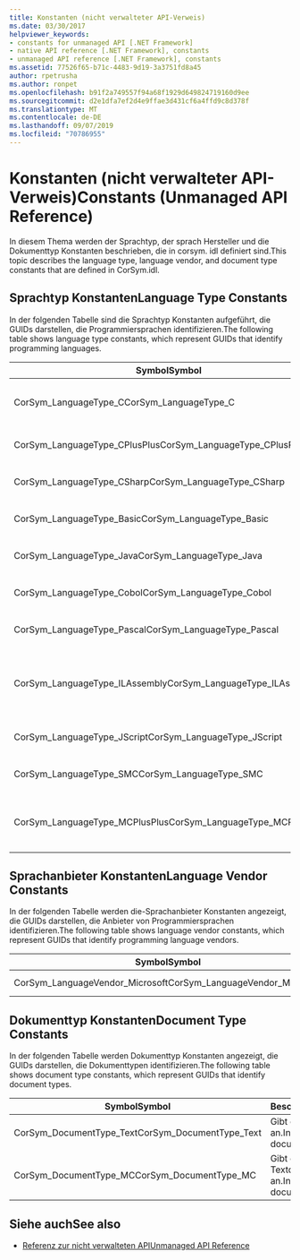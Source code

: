 ```yaml
---
title: Konstanten (nicht verwalteter API-Verweis)
ms.date: 03/30/2017
helpviewer_keywords:
- constants for unmanaged API [.NET Framework]
- native API reference [.NET Framework], constants
- unmanaged API reference [.NET Framework], constants
ms.assetid: 77526f65-b71c-4483-9d19-3a3751fd8a45
author: rpetrusha
ms.author: ronpet
ms.openlocfilehash: b91f2a749557f94a68f1929d649824719160d9ee
ms.sourcegitcommit: d2e1dfa7ef2d4e9ffae3d431cf6a4ffd9c8d378f
ms.translationtype: MT
ms.contentlocale: de-DE
ms.lasthandoff: 09/07/2019
ms.locfileid: "70786955"
---
```

# <a name="constants-unmanaged-api-reference"></a><span data-ttu-id="5bc60-102">Konstanten (nicht verwalteter API-Verweis)</span><span class="sxs-lookup"><span data-stu-id="5bc60-102">Constants (Unmanaged API Reference)</span></span>
<span data-ttu-id="5bc60-103">In diesem Thema werden der Sprachtyp, der sprach Hersteller und die Dokumenttyp Konstanten beschrieben, die in corsym. idl definiert sind.</span><span class="sxs-lookup"><span data-stu-id="5bc60-103">This topic describes the language type, language vendor, and document type constants that are defined in CorSym.idl.</span></span>  
  
## <a name="language-type-constants"></a><span data-ttu-id="5bc60-104">Sprachtyp Konstanten</span><span class="sxs-lookup"><span data-stu-id="5bc60-104">Language Type Constants</span></span>  
 <span data-ttu-id="5bc60-105">In der folgenden Tabelle sind die Sprachtyp Konstanten aufgeführt, die GUIDs darstellen, die Programmiersprachen identifizieren.</span><span class="sxs-lookup"><span data-stu-id="5bc60-105">The following table shows language type constants, which represent GUIDs that identify programming languages.</span></span>  
  
|<span data-ttu-id="5bc60-106">Symbol</span><span class="sxs-lookup"><span data-stu-id="5bc60-106">Symbol</span></span>|<span data-ttu-id="5bc60-107">Beschreibung</span><span class="sxs-lookup"><span data-stu-id="5bc60-107">Description</span></span>|  
|------------|-----------------|  
|<span data-ttu-id="5bc60-108">CorSym_LanguageType_C</span><span class="sxs-lookup"><span data-stu-id="5bc60-108">CorSym_LanguageType_C</span></span>|<span data-ttu-id="5bc60-109">Gibt die Programmiersprache C an.</span><span class="sxs-lookup"><span data-stu-id="5bc60-109">Indicates the C language.</span></span>|  
|<span data-ttu-id="5bc60-110">CorSym_LanguageType_CPlusPlus</span><span class="sxs-lookup"><span data-stu-id="5bc60-110">CorSym_LanguageType_CPlusPlus</span></span>|<span data-ttu-id="5bc60-111">Gibt die C++ Sprache an.</span><span class="sxs-lookup"><span data-stu-id="5bc60-111">Indicates the C++ language.</span></span>|  
|<span data-ttu-id="5bc60-112">CorSym_LanguageType_CSharp</span><span class="sxs-lookup"><span data-stu-id="5bc60-112">CorSym_LanguageType_CSharp</span></span>|<span data-ttu-id="5bc60-113">Gibt die C# Sprache an.</span><span class="sxs-lookup"><span data-stu-id="5bc60-113">Indicates the C# language.</span></span>|  
|<span data-ttu-id="5bc60-114">CorSym_LanguageType_Basic</span><span class="sxs-lookup"><span data-stu-id="5bc60-114">CorSym_LanguageType_Basic</span></span>|<span data-ttu-id="5bc60-115">Gibt die grundlegende Sprache an.</span><span class="sxs-lookup"><span data-stu-id="5bc60-115">Indicates the Basic language.</span></span>|  
|<span data-ttu-id="5bc60-116">CorSym_LanguageType_Java</span><span class="sxs-lookup"><span data-stu-id="5bc60-116">CorSym_LanguageType_Java</span></span>|<span data-ttu-id="5bc60-117">Gibt die Java-Sprache an.</span><span class="sxs-lookup"><span data-stu-id="5bc60-117">Indicates the Java language.</span></span>|  
|<span data-ttu-id="5bc60-118">CorSym_LanguageType_Cobol</span><span class="sxs-lookup"><span data-stu-id="5bc60-118">CorSym_LanguageType_Cobol</span></span>|<span data-ttu-id="5bc60-119">Gibt die COBOL-Sprache an.</span><span class="sxs-lookup"><span data-stu-id="5bc60-119">Indicates the COBOL language.</span></span>|  
|<span data-ttu-id="5bc60-120">CorSym_LanguageType_Pascal</span><span class="sxs-lookup"><span data-stu-id="5bc60-120">CorSym_LanguageType_Pascal</span></span>|<span data-ttu-id="5bc60-121">Gibt die Pascal-Sprache an.</span><span class="sxs-lookup"><span data-stu-id="5bc60-121">Indicates the Pascal language.</span></span>|  
|<span data-ttu-id="5bc60-122">CorSym_LanguageType_ILAssembly</span><span class="sxs-lookup"><span data-stu-id="5bc60-122">CorSym_LanguageType_ILAssembly</span></span>|<span data-ttu-id="5bc60-123">Gibt den MSIL-Assemblycode (Microsoft Intermediate Language) an.</span><span class="sxs-lookup"><span data-stu-id="5bc60-123">Indicates the Microsoft intermediate language (MSIL) assembly code.</span></span>|  
|<span data-ttu-id="5bc60-124">CorSym_LanguageType_JScript</span><span class="sxs-lookup"><span data-stu-id="5bc60-124">CorSym_LanguageType_JScript</span></span>|<span data-ttu-id="5bc60-125">Gibt die JScript-Sprache an.</span><span class="sxs-lookup"><span data-stu-id="5bc60-125">Indicates the JScript language.</span></span>|  
|<span data-ttu-id="5bc60-126">CorSym_LanguageType_SMC</span><span class="sxs-lookup"><span data-stu-id="5bc60-126">CorSym_LanguageType_SMC</span></span>|<span data-ttu-id="5bc60-127">Gibt die SMC-Sprache an.</span><span class="sxs-lookup"><span data-stu-id="5bc60-127">Indicates the SMC language.</span></span>|  
|<span data-ttu-id="5bc60-128">CorSym_LanguageType_MCPlusPlus</span><span class="sxs-lookup"><span data-stu-id="5bc60-128">CorSym_LanguageType_MCPlusPlus</span></span>|<span data-ttu-id="5bc60-129">Gibt die C++ für den .NET Framework aktivierte Sprache an.</span><span class="sxs-lookup"><span data-stu-id="5bc60-129">Indicates the C++ language enabled for the .NET Framework.</span></span>|  
  
## <a name="language-vendor-constants"></a><span data-ttu-id="5bc60-130">Sprachanbieter Konstanten</span><span class="sxs-lookup"><span data-stu-id="5bc60-130">Language Vendor Constants</span></span>  
 <span data-ttu-id="5bc60-131">In der folgenden Tabelle werden die-Sprachanbieter Konstanten angezeigt, die GUIDs darstellen, die Anbieter von Programmiersprachen identifizieren.</span><span class="sxs-lookup"><span data-stu-id="5bc60-131">The following table shows language vendor constants, which represent GUIDs that identify programming language vendors.</span></span>  
  
|<span data-ttu-id="5bc60-132">Symbol</span><span class="sxs-lookup"><span data-stu-id="5bc60-132">Symbol</span></span>|<span data-ttu-id="5bc60-133">Beschreibung</span><span class="sxs-lookup"><span data-stu-id="5bc60-133">Description</span></span>|  
|------------|-----------------|  
|<span data-ttu-id="5bc60-134">CorSym_LanguageVendor_Microsoft</span><span class="sxs-lookup"><span data-stu-id="5bc60-134">CorSym_LanguageVendor_Microsoft</span></span>|<span data-ttu-id="5bc60-135">Gibt Microsoft an.</span><span class="sxs-lookup"><span data-stu-id="5bc60-135">Indicates Microsoft.</span></span>|  
  
## <a name="document-type-constants"></a><span data-ttu-id="5bc60-136">Dokumenttyp Konstanten</span><span class="sxs-lookup"><span data-stu-id="5bc60-136">Document Type Constants</span></span>  
 <span data-ttu-id="5bc60-137">In der folgenden Tabelle werden Dokumenttyp Konstanten angezeigt, die GUIDs darstellen, die Dokumenttypen identifizieren.</span><span class="sxs-lookup"><span data-stu-id="5bc60-137">The following table shows document type constants, which represent GUIDs that identify document types.</span></span>  
  
|<span data-ttu-id="5bc60-138">Symbol</span><span class="sxs-lookup"><span data-stu-id="5bc60-138">Symbol</span></span>|<span data-ttu-id="5bc60-139">Beschreibung</span><span class="sxs-lookup"><span data-stu-id="5bc60-139">Description</span></span>|  
|------------|-----------------|  
|<span data-ttu-id="5bc60-140">CorSym_DocumentType_Text</span><span class="sxs-lookup"><span data-stu-id="5bc60-140">CorSym_DocumentType_Text</span></span>|<span data-ttu-id="5bc60-141">Gibt ein Textdokument an.</span><span class="sxs-lookup"><span data-stu-id="5bc60-141">Indicates a text document.</span></span>|  
|<span data-ttu-id="5bc60-142">CorSym_DocumentType_MC</span><span class="sxs-lookup"><span data-stu-id="5bc60-142">CorSym_DocumentType_MC</span></span>|<span data-ttu-id="5bc60-143">Gibt ein nicht-Textdokument an.</span><span class="sxs-lookup"><span data-stu-id="5bc60-143">Indicates a non-text document.</span></span>|  
  
## <a name="see-also"></a><span data-ttu-id="5bc60-144">Siehe auch</span><span class="sxs-lookup"><span data-stu-id="5bc60-144">See also</span></span>

- [<span data-ttu-id="5bc60-145">Referenz zur nicht verwalteten API</span><span class="sxs-lookup"><span data-stu-id="5bc60-145">Unmanaged API Reference</span></span>](index.md)
